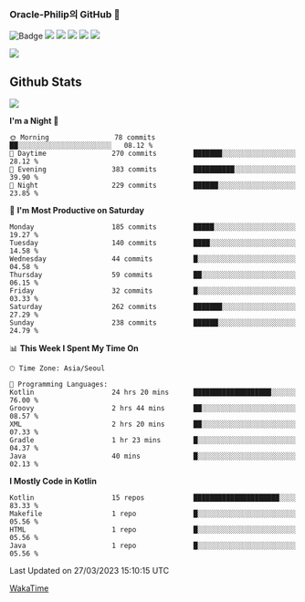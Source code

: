 ### Oracle-Philip의 GitHub 👋

![Badge](http://img.shields.io/badge/-Java-black?style=flat-square)
<img src="https://img.shields.io/badge/ -Kotlin-black?style=flat-square&logo=Kotlin&logoColor=#7F52FF"/></a>
<img src="https://img.shields.io/badge/ -Dart-black?style=flat-square&logo=Dart&logoColor=#0175C2"/></a>
<img src="https://img.shields.io/badge/ -Android-black?style=flat-square&logo=Android&logoColor=#3DDC84"/></a>
<img src="https://img.shields.io/badge/ -Flutter-black?style=flat-square&logo=Flutter&logoColor=#02569B"/></a>
<img src="https://img.shields.io/badge/ -Firebase-black?style=flat-square&logo=Firebase&logoColor=#FFCA28"/></a>

<img src="https://img.shields.io/badge/ -BLE-black?style=flat-square&logo=Bluetooth&logoColor=#0082FC"/></a>

<!--
<img src="https://img.shields.io/badge/ -STM32F103-black?style=flat-square&logo=STMicroelectronics&logoColor=#03234B"/></a>
<img src="https://img.shields.io/badge/ -Qt-black?style=flat-square&logo=Qt&logoColor=#41CD52"/></a>
-->

<!--
![Badge](http://img.shields.io/badge/-Java-black?style=flat-square)
![Badge](http://img.shields.io/badge/-Koltin-black?style=flat-square)
![Badge](http://img.shields.io/badge/-Dart-black?style=flat-square)
![Badge](http://img.shields.io/badge/-Android-black?style=flat-square)
![Badge](http://img.shields.io/badge/-Flutter-black?style=flat-square)
![Badge](http://img.shields.io/badge/-Firebase-black?style=flat-square)
-->

## Github Stats  
<div align="left"><img src="https://github-readme-stats.vercel.app/api?username=Oracle-Philip&show_icons=true&count_private=true&hide_border=true" align="center" /></div>


<!--START_SECTION:waka-->
**I'm a Night 🦉** 

```text
🌞 Morning                78 commits          ██░░░░░░░░░░░░░░░░░░░░░░░   08.12 % 
🌆 Daytime                270 commits         ███████░░░░░░░░░░░░░░░░░░   28.12 % 
🌃 Evening                383 commits         ██████████░░░░░░░░░░░░░░░   39.90 % 
🌙 Night                  229 commits         ██████░░░░░░░░░░░░░░░░░░░   23.85 % 
```
📅 **I'm Most Productive on Saturday** 

```text
Monday                   185 commits         █████░░░░░░░░░░░░░░░░░░░░   19.27 % 
Tuesday                  140 commits         ████░░░░░░░░░░░░░░░░░░░░░   14.58 % 
Wednesday                44 commits          █░░░░░░░░░░░░░░░░░░░░░░░░   04.58 % 
Thursday                 59 commits          ██░░░░░░░░░░░░░░░░░░░░░░░   06.15 % 
Friday                   32 commits          █░░░░░░░░░░░░░░░░░░░░░░░░   03.33 % 
Saturday                 262 commits         ███████░░░░░░░░░░░░░░░░░░   27.29 % 
Sunday                   238 commits         ██████░░░░░░░░░░░░░░░░░░░   24.79 % 
```


📊 **This Week I Spent My Time On** 

```text
🕑︎ Time Zone: Asia/Seoul

💬 Programming Languages: 
Kotlin                   24 hrs 20 mins      ███████████████████░░░░░░   76.00 % 
Groovy                   2 hrs 44 mins       ██░░░░░░░░░░░░░░░░░░░░░░░   08.57 % 
XML                      2 hrs 20 mins       ██░░░░░░░░░░░░░░░░░░░░░░░   07.33 % 
Gradle                   1 hr 23 mins        █░░░░░░░░░░░░░░░░░░░░░░░░   04.37 % 
Java                     40 mins             █░░░░░░░░░░░░░░░░░░░░░░░░   02.13 % 
```

**I Mostly Code in Kotlin** 

```text
Kotlin                   15 repos            █████████████████████░░░░   83.33 % 
Makefile                 1 repo              █░░░░░░░░░░░░░░░░░░░░░░░░   05.56 % 
HTML                     1 repo              █░░░░░░░░░░░░░░░░░░░░░░░░   05.56 % 
Java                     1 repo              █░░░░░░░░░░░░░░░░░░░░░░░░   05.56 % 
```




 Last Updated on 27/03/2023 15:10:15 UTC
<!--END_SECTION:waka-->


<!--
**Oracle-Philip/Oracle-Philip** is a ✨ _special_ ✨ repository because its `README.md` (this file) appears on your GitHub profile.

Here are some ideas to get you started:

- 🔭 I’m currently working on ...
- 🌱 I’m currently learning ...
- 👯 I’m looking to collaborate on ...
- 🤔 I’m looking for help with ...
- 💬 Ask me about ...
- 📫 How to reach me: ...
- 😄 Pronouns: ...
- ⚡ Fun fact: ...
-->


[WakaTime](https://wakatime.com/dashboard)
